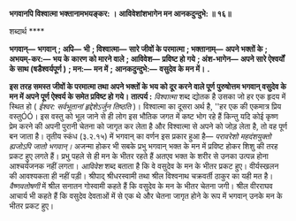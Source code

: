 **भगवानपि विश्वात्मा भक्तानामभयङ्कर: ।** **आविवेशांशभागेन मन आनकदुन्दुभे: ॥ १६॥** 

शब्दार्थ **** 

**भगवान्—** **भगवान्** **; अपि—** **भी** **; विश्वात्मा—** **सारे जीवों के परमात्मा** **; भक्तानाम्—** **अपने भक्तों के** **; अभयम्-कर:—** **भय के** **कारण को मारने वाले** **; आविवेश—** **प्रविष्ट हो गये** **; अंश-भागेन—** **अपने सारे ऐश्वर्यों के साथ (षडैश्वर्यपूर्ण )** **; मन:—** **मन में** **;** **आनकदुन्दुभे:—** **वसुदेव के मन में।** **.** 

**इस तरह समस्त जीवों के परमात्मा तथा अपने भक्तों के भय को दूर करने वाले पूर्ण** **पुरुषोत्तम भगवान् वसुदेव के मन में अपने पूर्ण ऐश्वर्य के समेत प्रविष्ट हो गये।** **तात्पर्य :** *विश्वात्मा* शब्द द्योतक है उसका जो हर एक हृदय में स्थित हो ( *ईश्वर: सर्वभूतानां* *हृद्देशेऽर्जुन तिष्ठति* )। विश्वात्मा का दूसरा अर्थ है, ''हर एक की एकमात्र प्रिय वस्तुÓÓ। इस वस्तु को भूल जाने से ही लोग इस भौतिक जगत में कष्ट भोग रहे हैं किन्तु यदि कोई कृष्ण प्रेम करने की अपनी पुरानी चेतना को जागृत कर लेता है और विश्वात्मा से अपने को जोड़ लेता है, तो वह पूर्ण बन जाता है। तृतीय स्कंध (३.२.१५) में भगवान् का वर्णन इस प्रकार हुआ है— *परावरेशो महदंशयुक्तो ह्यजोऽपि* *जातो भगवान्।* अजन्मा होकर भी सबके प्रभु भगवान् भक्त के मन में प्रविष्ट होकर शिशु की तरह प्रकट हुए लगते हैं। प्रभु पहले से ही मन के भीतर रहते हैं अतएव भक्त के शरीर से उनका उत्पन्न होना आश्चर्यजनक नहीं लगता। *आविवेश* शब्द बताता है कि वे वसुदेव के मन के भीतर प्रकट हुए। वीर्यस्खलन की आवश्यकता ही नहीं पड़ी। श्रीपाद् श्रीधरस्वामी तथा श्रील विश्वनाथ चक्रवर्ती ठाकुर का यही मत है। *वैष्णवतोषणी* में श्रील सनातन गोस्वामी कहते हैं कि वसुदेव के मन के भीतर चेतना जगी। श्रील वीरराघव आचार्य भी कहते हैं कि वसुदेव देवताओं में से एक थे और चेतना जागृत होने के रूप में भगवान् उनके मन के भीतर प्रकट हुए।  
